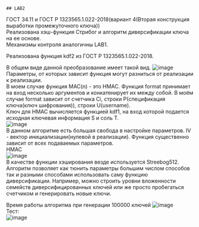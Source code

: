                                                                                                               ## LAB2
ГОСТ 34.11 и ГОСТ Р 1323565.1.022-2018(вариант 4(Вторая конструкция выработки
промежуточного ключа))<br>
Реализована хэш-функция Стрибог и алгоритм диверсификации ключа на ее основе.<br>
Механизмы контроля аналогичны LAB1.<br>

Реализована функция kdf2 из ГОСТ Р 1323565.1.022-2018. <br>

В общем виде данной преобразование имеет такой вид.
![image](https://github.com/AllknowingOne/Cryptoprotocols/assets/45735331/68a27721-11e8-40c5-88e4-627b6448832a)
Параметры, от которых зависит функция могут разниться от реализации к реализации.<br>
В моем случае функция MAC(n) - это HMAC. Функция format принимает на вход несколько аргументов и конкатенирует их между собой. В моём случае format зависит от счетчика Ci, строки P(спецификация ключа(ключ шифрования)), строки U(username). <br>
Ключ для HMAC вычисляется функцией kdf1, на вход которой подается исходная ключевая информация S и соль T. <br>
![image](https://github.com/AllknowingOne/Cryptoprotocols/assets/45735331/54bd5b1e-3e9f-4944-8f74-32932a74e738)
<br>
В данном алгоритме есть большая свобода в настройке параметров. IV - вектор инициализации(нулевой в реализации). Функция существенно зависит от всех подаваемых параметров. <br>
HMAC<br>
![image](https://github.com/AllknowingOne/Cryptoprotocols/assets/45735331/c3979529-0394-4627-b425-f1ddc023a15e)
<br>
В качестве функции хэширования везде используется Streebog512.<br>
Алгоритм позволяет как тюнить параметры большим числом способов так и разными способами использовать саму функцию диверсификации. Например, можно строить уровни вложенности семейств диверсифицированных ключей или же просто пробегаться счетчиком и генерировать новые ключи.<br>

Время работы алгоритма при генерации 100000 ключей
![image](https://github.com/AllknowingOne/Cryptoprotocols/assets/45735331/a5c4d667-105c-4699-b4b8-cacda31bfdb5)<br>
Тест:<br>
![image](https://github.com/AllknowingOne/Cryptoprotocols/assets/45735331/e18352ab-e63f-46af-82e8-113f7f7276a1)